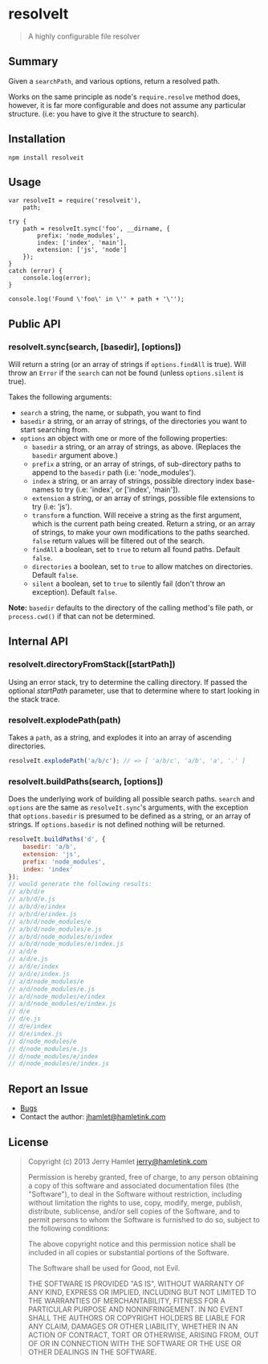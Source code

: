 resolveIt
=========

> A highly configurable file resolver

Summary
-------

Given a `searchPath`, and various options, return a resolved path.

Works on the same principle as node's `require.resolve` method does, however, it is far more configurable and does not assume any particular structure. (i.e: you have to give it the structure to search).


Installation
------------

~~~
npm install resolveit
~~~

Usage
-----

~~~
var resolveIt = require('resolveit'),
    path;

try {
    path = resolveIt.sync('foo', __dirname, {
        prefix: 'node_modules',
        index: ['index', 'main'],
        extension: ['js', 'node']
    });
}
catch (error) {
    console.log(error);
}

console.log('Found \'foo\' in \'' + path + '\'');
~~~


Public API
----------

### resolveIt.sync(search, [basedir], [options]) ###

Will return a string (or an array of strings if `options.findAll` is true). Will throw an `Error` if the `search` can not be found (unless `options.silent` is true).

Takes the following arguments:

* `search` a string, the name, or subpath, you want to find
* `basedir` a string, or an array of strings, of the directories you want to start searching from.
* `options` an object with one or more of the following properties:
    * `basedir` a string, or an array of strings, as above. (Replaces the `basedir` argument above.)
    * `prefix` a string, or an array of strings, of sub-directory paths to append to the `basedir` path (i.e: 'node_modules').
    * `index` a string, or an array of strings, possible directory index base-names to try (i.e: 'index', or ['index', 'main']).
    * `extension` a string, or an array of strings, possible file extensions to try (i.e: 'js').
    * `transform` a function. Will receive a string as the first argument, which is the current path being created. Return a string, or an array of strings, to make your own modifications to the paths searched. `false` return values will be filtered out of the search.
    * `findAll` a boolean, set to `true` to return all found paths. Default `false`.
    * `directories` a boolean, set to `true` to allow matches on directories. Default `false`.
    * `silent` a boolean, set to `true` to silently fail (don't throw an exception). Default `false`.

**Note:** `basedir` defaults to the directory of the calling method's file path, or `process.cwd()` if that can not be determined.


Internal API
------------

### resolveIt.directoryFromStack([startPath]) ###

Using an error stack, try to determine the calling directory.  If passed the optional *startPath* parameter, use that to determine where to start looking in the stack trace.


### resolveIt.explodePath(path) ###

Takes a `path`, as a string, and explodes it into an array of ascending directories.

~~~js
resolveIt.explodePath('a/b/c'); // => [ 'a/b/c', 'a/b', 'a', '.' ]
~~~

### resolveIt.buildPaths(search, [options]) ###

Does the underlying work of building all possible search paths. `search` and `options` are the same as `resolveIt.sync`'s arguments, with the exception that `options.basedir` is presumed to be defined as a string, or an array of strings. If `options.basedir` is not defined nothing will be returned.

~~~js
resolveIt.buildPaths('d', { 
    basedir: 'a/b',
    extension: 'js',
    prefix: 'node_modules',
    index: 'index'
});
// would generate the following results:
// a/b/d/e
// a/b/d/e.js
// a/b/d/e/index
// a/b/d/e/index.js
// a/b/d/node_modules/e
// a/b/d/node_modules/e.js
// a/b/d/node_modules/e/index
// a/b/d/node_modules/e/index.js
// a/d/e
// a/d/e.js
// a/d/e/index
// a/d/e/index.js
// a/d/node_modules/e
// a/d/node_modules/e.js
// a/d/node_modules/e/index
// a/d/node_modules/e/index.js
// d/e
// d/e.js
// d/e/index
// d/e/index.js
// d/node_modules/e
// d/node_modules/e.js
// d/node_modules/e/index
// d/node_modules/e/index.js
~~~


Report an Issue
---------------

* [Bugs](http://github.com/jhamlet/node-resolveit/issues)
* Contact the author: <jhamlet@hamletink.com>


License
-------

> Copyright (c) 2013 Jerry Hamlet <jerry@hamletink.com>
> 
> Permission is hereby granted, free of charge, to any person
> obtaining a copy of this software and associated documentation
> files (the "Software"), to deal in the Software without
> restriction, including without limitation the rights to use,
> copy, modify, merge, publish, distribute, sublicense, and/or sell
> copies of the Software, and to permit persons to whom the
> Software is furnished to do so, subject to the following
> conditions:
> 
> The above copyright notice and this permission notice shall be
> included in all copies or substantial portions of the Software.
> 
> The Software shall be used for Good, not Evil.
> 
> THE SOFTWARE IS PROVIDED "AS IS", WITHOUT WARRANTY OF ANY KIND,
> EXPRESS OR IMPLIED, INCLUDING BUT NOT LIMITED TO THE WARRANTIES
> OF MERCHANTABILITY, FITNESS FOR A PARTICULAR PURPOSE AND
> NONINFRINGEMENT. IN NO EVENT SHALL THE AUTHORS OR COPYRIGHT
> HOLDERS BE LIABLE FOR ANY CLAIM, DAMAGES OR OTHER LIABILITY,
> WHETHER IN AN ACTION OF CONTRACT, TORT OR OTHERWISE, ARISING
> FROM, OUT OF OR IN CONNECTION WITH THE SOFTWARE OR THE USE OR
> OTHER DEALINGS IN THE SOFTWARE.
